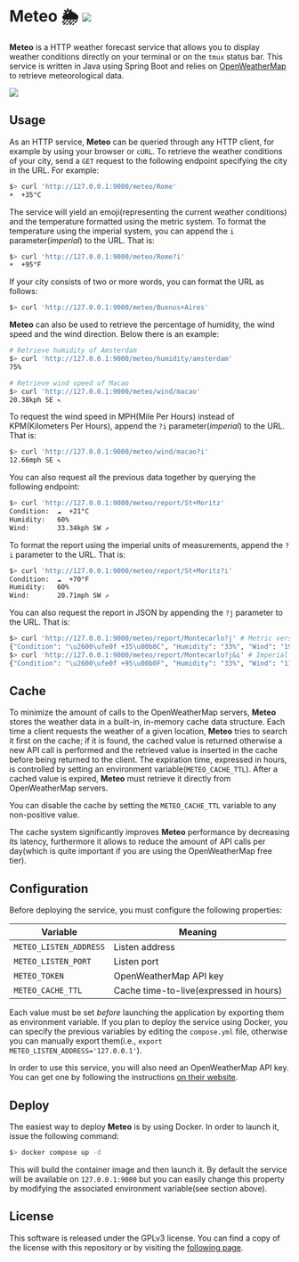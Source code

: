 # Meteo 🌦 ![](https://github.com/ceticamarco/meteo/actions/workflows/meteo.yml/badge.svg)
**Meteo** is a HTTP weather forecast service that allows you to display weather conditions directly on your terminal or on the
`tmux` status bar. This service is written in Java using Spring Boot and relies on 
[OpenWeatherMap](https://openweathermap.org) to retrieve meteorological data.

![](./.screenshot.png)

## Usage
As an HTTP service, **Meteo** can be queried through any HTTP client, for example by using your browser or `cURL`. 
To retrieve the weather conditions of your city, send a `GET` request to the following endpoint specifying the city
in the URL. For example:

```sh
$> curl 'http://127.0.0.1:9000/meteo/Rome'
☀️  +35°C
```

The service will yield an emoji(representing the current weather conditions) and the temperature formatted using
the metric system. To format the temperature using the imperial system, you can append the `i` parameter(_imperial_) to the URL.
That is:

```sh
$> curl 'http://127.0.0.1:9000/meteo/Rome?i'
☀️  +95°F
```

If your city consists of two or more words, you can format the URL as follows:
```sh
$> curl 'http://127.0.0.1:9000/meteo/Buenos+Aires'
```

**Meteo** can also be used to retrieve the percentage of humidity, the wind speed and the wind direction. Below
there is an example:

```sh
# Retrieve humidity of Amsterdam
$> curl 'http://127.0.0.1:9000/meteo/humidity/amsterdam'
75%
```

```sh
# Retrieve wind speed of Macao
$> curl 'http://127.0.0.1:9000/meteo/wind/macao'
20.38kph SE ↖
```

To request the wind speed in MPH(Mile Per Hours) instead of KPM(Kilometers Per Hours), append
the `?i` parameter(_imperial_) to the URL. That is:

```sh
$> curl 'http://127.0.0.1:9000/meteo/wind/macao?i'
12.66mph SE ↖
```

You can also request all the previous data together by querying the following endpoint:

```sh
$> curl 'http://127.0.0.1:9000/meteo/report/St+Moritz'
Condition:  ☁️  +21°C
Humidity:   60%
Wind:       33.34kph SW ↗
```

To format the report using the imperial units of measurements, append the `?i` parameter to the URL. That is:

```sh
$> curl 'http://127.0.0.1:9000/meteo/report/St+Moritz?i'
Condition:  ☁️  +70°F
Humidity:   60%
Wind:       20.71mph SW ↗
```

You can also request the report in JSON by appending the `?j` parameter to the URL. That is:

```sh
$> curl 'http://127.0.0.1:9000/meteo/report/Montecarlo?j' # Metric version
{"Condition": "\u2600\ufe0f +35\u00b0C", "Humidity": "33%", "Wind": "19.3kph SW \u2197"}
$> curl 'http://127.0.0.1:9000/meteo/report/Montecarlo?j&i' # Imperial version
{"Condition": "\u2600\ufe0f +95\u00b0F", "Humidity": "33%", "Wind": "11.99mph SW \u2197"}
```

## Cache
To minimize the amount of calls to the OpenWeatherMap servers, **Meteo** stores the weather data in a
built-in, in-memory cache data structure. Each time a client requests the weather of a given location, **Meteo**
tries to search it first on the cache; if it is found, the cached value is returned otherwise a new API call is
performed and the retrieved value is inserted in the cache before being returned to the client. The expiration time, expressed
in hours, is controlled by setting an environment variable(`METEO_CACHE_TTL`). After a cached value 
is expired, **Meteo** must retrieve it directly from OpenWeatherMap servers.

You can disable the cache by setting the `METEO_CACHE_TTL` variable to any non-positive value.

The cache system significantly improves **Meteo** performance by decreasing its latency, furthermore
it allows to reduce the amount of API calls per day(which is quite important if you are using the OpenWeatherMap free tier).

## Configuration
Before deploying the service, you must configure the following properties:

| Variable               | Meaning                                |
|------------------------|----------------------------------------|
| `METEO_LISTEN_ADDRESS` | Listen address                         |
| `METEO_LISTEN_PORT`    | Listen port                            |
| `METEO_TOKEN`          | OpenWeatherMap API key                 |
| `METEO_CACHE_TTL`      | Cache time-to-live(expressed in hours) |

Each value must be set _before_ launching the application by exporting them as environment variable. If you plan to 
deploy the service using Docker, you can specify the previous variables by editing the `compose.yml`
file, otherwise you can manually export them(i.e., `export METEO_LISTEN_ADDRESS='127.0.0.1'`).

In order to use this service, you will also need an OpenWeatherMap API key. You can get one by following the
instructions [on their website](https://openweathermap.org/api).

## Deploy
The easiest way to deploy **Meteo** is by using Docker. In order to launch it, issue the following command:
```sh
$> docker compose up -d
```
This will build the container image and then launch it. By default the service will be available on `127.0.0.1:9000`
but you can easily change this property by modifying the associated environment variable(see section above).

## License
This software is released under the GPLv3 license. You can find a copy of the license with this repository 
or by visiting the [following page](https://choosealicense.com/licenses/gpl-3.0/).

